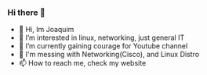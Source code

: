 ### Hi there 👋

- 👋 Hi, Im Joaquim
- 👀 I’m interested in linux, networking, just general IT
- 🌱 I’m currently gaining courage for Youtube channel
- 💞️ I'm messing with Networking(Cisco), and Linux Distro
- 📫 How to reach me, check my website

<!--
**lgeekj/lgeekj** is a ✨ _special_ ✨ repository because its `README.md` (this file) appears on your GitHub profile.

Here are some ideas to get you started:

- 🔭 I’m currently working on ...
- 🌱 I’m currently learning ...
- 👯 I’m looking to collaborate on ...
- 🤔 I’m looking for help with ...
- 💬 Ask me about ...
- 📫 How to reach me: ...
- 😄 Pronouns: ...
- ⚡ Fun fact: ...
-->
